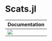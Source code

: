 # Scats.jl

| **Documentation**         |
|:------------------------- |
| [![][docs-img]][docs-url] |

[docs-img]: https://img.shields.io/badge/docs-latest%20release-blue.svg
[docs-url]: https://paveloom-j.github.io/Scats.jl
